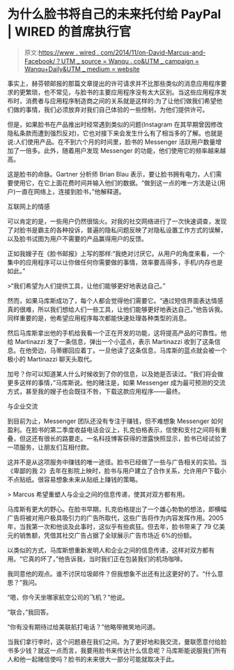 # 为什么脸书将自己的未来托付给 PayPal | WIRED 的首席执行官

> 原文:[https://www . wired . com/2014/11/on-David-Marcus-and-Facebook/？UTM _ source = Wanqu . co&UTM _ campaign = Wanqu+Daily&UTM _ medium = website](https://www.wired.com/2014/11/on-david-marcus-and-facebook/?utm_source=wanqu.co&utm_campaign=Wanqu+Daily&utm_medium=website)

事实上，赫芬顿邮报的那篇文章提出的许可请求并不比那些类似的消息应用程序要求的更繁琐，也不常见，与脸书的主要应用程序没有太大区别。当这些应用程序发布时，消费者与应用程序制造商之间的关系就是这样的:为了让他们做我们希望他们做的事情，我们必须放弃对我们自己体验的一些控制，为他们提供许可。

但是，如果脸书在产品推出时经常遇到类似的问题(Instagram 在其早期曾因修改隐私条款而遭到强烈反对)，它也对接下来会发生什么有了相当多的了解。也就是说:人们使用产品。在不到六个月的时间里，脸书的 Messenger 活跃用户数量增加了一倍多。此外，随着用户发现 Messenger 的功能，他们使用它的频率越来越高。

这是脸书的命脉。Gartner 分析师 Brian Blau 表示，要让脸书拥有电力，人们需要使用它，在它上面花费时间并输入他们的数据。“做到这一点的唯一方法是让(用户)一直在网络上，连接到脸书，”他解释道。

互联网上的情感

可以肯定的是，一些用户仍然很恼火。对我的社交网络进行了一次快速调查，发现了对脸书是霸主的各种投诉，普遍的隐私问题反映了对隐私设置工作方式的误解，以及脸书试图为用户不需要的产品赢得用户的反馈。

正如我嫂子在《脸书邮报》上写的那样:“我绝对讨厌它。从用户的角度来看，一个集中的应用程序可以让你做任何你需要做的事情，效率要高得多，手机/内存也是如此。”

 <inline-embed name="inset-left  " attrs="[object Object]" childtypes="" contenttype="callout:inset-left  ">>“我们希望为人们提供工具，让他们能够更好地表达自己。”</inline-embed> 

然而，如果马库斯成功了，每个人都会觉得他们需要它。“通过短信界面表达情感真的很难，所以我们想给人们一些工具，让他们能够更好地表达自己，”他告诉我。同样重要的是，他希望应用程序每次都能快速处理各种类型的消息。

然后马库斯拿出他的手机给我看一个正在开发的功能，这将提高产品的可靠性。他给 Martinazzi 发了一条信息，弹出一个小蓝点，表示 Martinazzi 收到了这条信息。在他旁边，马蒂娜回应着丁。一旦他读了这条信息，马库斯的蓝点就会被一个极小的 Martinazzi 聊天头取代。

加号？你可以知道某人什么时候收到了你的信息，以及她是否读过。“我们将会做更多这样的事情，”马库斯说。他的赌注是，如果 Messenger 成为最可预测的交流方式，甚至我的嫂子也会既往不咎，下载这款应用程序——最终。

与企业交流

到目前为止，Messenger 团队还没有专注于赚钱，但不难想象 Messenger 如何盈利。在脸书的第二季度收益电话会议上，扎克伯格表示，信使和支付之间将有重叠，但这还有很长的路要走。一名科技博客获得的泄露快照显示，脸书已经试验了一项服务，让朋友们互相付款。

这并不是从这项服务中赚钱的唯一途径。脸书已经做了一些与广告相关的实验。当《卑鄙的我 2》去年在影院上映时，脸书与用户建立了合作关系，允许用户下载小不点贴纸。很容易想象未来从贴纸上赚钱的策略。

 <inline-embed name="inset-left  " attrs="[object Object]" childtypes="" contenttype="callout:inset-left  ">> Marcus 希望重塑人与企业之间的信息传递，使其对双方都有用。</inline-embed> 

马库斯有更大的野心。在脸书早期，扎克伯格提出了一个雄心勃勃的想法，即横幅广告将被对用户极具吸引力的广告所取代，这些广告将作为内容发挥作用。2005 年，当我第一次和他谈及此事时，这似乎有些疯狂。但去年，脸书带来了 79 亿美元的销售额，凭借其社交广告占据了全球展示广告市场近 6%的份额。

以类似的方式，马库斯想重新发明人和企业之间的信息传递，这样对双方都有用。“它真的坏了，”他告诉我，当时我们正在包装我们的机场咖啡。

我同意他的观点。谁不讨厌垃圾邮件？但我想象不出还有比这更好的了。“什么意思？”我问。

“嗯，你今天坐哪家航空公司的飞机？”他说。

“联合，”我回答。

“你有没有期待过给美联航打电话？”他略带微笑地问道。

当我们拿行李时，这个问题悬在我们之间。为了更好地和我交流，曼联愿意付给脸书多少钱？就这一点而言，我要用脸书来传达什么信息呢？马库斯能说服我们所有人和他一起赌信使吗？脸书的未来很大一部分可能就取决于此。